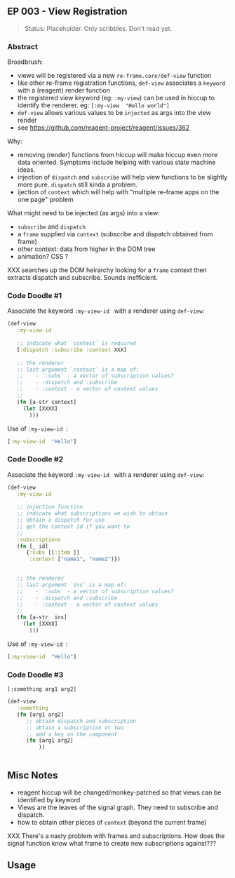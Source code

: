## EP 003 - View Registration

> Status: Placeholder. Only scribbles. Don't read yet. 


### Abstract 

Broadbrush:
   - views will be registered via a new `re-frame.core/def-view` function
   - like other re-frame registration functions, `def-view` associates a `keyword` with a (reagent) render function
   - the registered view keyword (eg: `:my-view`) can be used in hiccup to identify the renderer. eg:  `[:my-view  "Hello world"]`
   - `def-view` allows various values to be `injected` as args into the view render
   - see https://github.com/reagent-project/reagent/issues/362
   
Why:
  - removing (render) functions from hiccup will make hiccup even more data oriented. Symptoms include helping with various state machine ideas.
  - injection of `dispatch` and `subscribe` will help view functions to be slightly more pure. `dispatch` still kinda a problem. 
  - ijection of `context` which will help with "multiple re-frame apps on the one page" problem 
   
What might need to be injected (as args) into a view:  

  - `subscribe` and `dispatch` 
  - a `frame` supplied via `context`  (subscribe and dispatch obtained from frame)
  - other context: data from higher in the DOM tree
  - animation?  CSS  ?

XXX searches up the DOM heirarchy looking for a `frame` context then extracts dispatch and subscribe.  Sounds inefficient. 

### Code Doodle #1

Associate the keyword `:my-view-id ` with a renderer using `def-view`:
```clj
(def-view 
   :my-view-id 
   
   ;; indicate what `context` is required
   [:dispatch :subscribe :context XXX] 
          
   ;; the renderer
   ;; last argument `context` is a map of:
   ;;    - `:subs` - a vector of subscription values? 
   ;;    - :dispatch and :subscribe 
   ;;    - :context - a vector of context values
   ;; 
   (fn [a-str context]
     (let [XXXX] 
       )))
```

Use of `:my-view-id `:
```clj
[:my-view-id  "Hello"] 
```

### Code Doodle #2

Associate the keyword `:my-view-id ` with a renderer using `def-view`:
```clj
(def-view 
   :my-view-id 
   
   ;; injection function
   ;; indicate what subscriptions we wish to obtain 
   ;; obtain a dispatch for use 
   ;; get the context id if you want to 
   ;; 
   :subscriptions 
   (fn [_ id]
      {:subs [[:item ]] 
       :context ["name1", "name2")})

       
   ;; the renderer
   ;; last argument `ins` is a map of:
   ;;    - `:subs` - a vector of subscription values? 
   ;;    - :dispatch and :subscribe 
   ;;    - :context - a vector of context values
   ;; 
   (fn [a-str  ins]
     (let [XXXX] 
       )))
```

Use of `:my-view-id `:
```clj
[:my-view-id  "Hello"] 
```

### Code Doodle #3

`[:something arg1 arg2]`

```clj
(def-view 
   :something 
   (fn [arg1 arg2] 
      ;; obtain dispatch and subscription 
      ;; obtain a subscription ot two 
      ;; add a key on the component 
      (fn [arg1 arg2] 
          ))
   
```

## Misc Notes
   
   - reagent hiccup will be changed/monkey-patched so that views can be identified by keyword
   - Views are the leaves of the signal graph. They need to subscribe and dispatch. 
   - how to obtain other pieces of `context` (beyond the current frame)
   
   
XXX There's a nasty problem with frames and subscriptions.  How does the signal function know what frame to create new subscriptions against???

## Usage 


